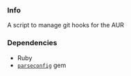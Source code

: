 ### Info

A script to manage git hooks for the AUR

### Dependencies

- Ruby
- [`parseconfig`](https://rubygems.org/gems/parseconfig) gem